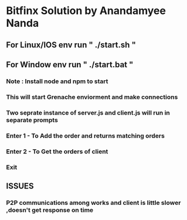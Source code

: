 # Bitfinx Solution by Anandamyee Nanda


## For Linux/IOS env run " ./start.sh " 
## For Window env run " ./start.bat " 

### Note : Install node and npm to start

### This will start Grenache enviorment and make connections
### Two seprate instance of server.js and client.js will run in separate prompts
### Enter 1 - To Add the order and returns matching orders
### Enter 2 - To Get the orders of client
### Exit


## ISSUES

### P2P communications among works and client is little slower ,doesn't get response on time  

